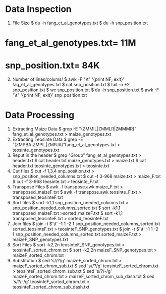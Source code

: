 # Data Inspection
1. File Size
$ du -h fang_et_al_genotypes.txt
$ du -h snp_position.txt
# fang_et_al_genotypes.txt= 11M
# snp_position.txt= 84K
2. Number of lines/colums/
$ awk -F "\t" '{print NF; exit}' fag_et_al_genotypes.txt
$ cat snp_position.txt
$ tail -n +2 snp_position.txt
$ wc snp_position.txt 
$ du -h snp_position.txt
$ awk -F "\t" '{print NF; exit}' snp_position.txt
# Data Processing
1. Extracting Maize Data
$ grep -E "(ZMMIL|ZMMLR|ZMMMR)" fang_et_al_genotypes.txt > maize_genotypes.txt
2. Extracting Teosinte Data
$ grep -E “(ZMPBA|ZMPIL|ZMPJA)”fang_et_al_genotypes.txt > teosinte_genotypes.txt
3. Reput in the header
$ grep "Group" fang_et_al_genotypes.txt > header.txt
$ cat header.txt maize_genotypes.txt > maize.txt
$ cat header.txt teosinte_genotypes.txt > teosinte.txt
4. Cut files
$ cut -f 1,3,4 snp_position.txt > snp_position_needed_columns.txt
$ cut -f 3-968 maize.txt > maize_F.txt
$ cut -f 3-968 teosinte.txt > teosinte_F.txt
5. Transpose Files
$ awk -f transpose.awk maize_F.txt > transposed_maizeF.txt
$ awk -f transpose.awk teosinte_F.txt > transposed_teosinteF.txt
6. Sort files
$ sort -k1,1 snp_position_needed_columns.txt > snp_position_needed_columns_sorted.txt
$ sort -k1,1 transposed_maizeF.txt >sorted_maizeF.txt
$ sort -k1,1 transposed_teosinteF.txt > sorted_teosinteF.txt
7. Join files
$ join -t $'\t' -1 1 -2 1 snp_position_needed_columns_sorted.txt sorted_teosinteF.txt > teosinteF_SNP_genotypes.txt
$ join -t $'\t' -1 1 -2 1 snp_position_needed_columns_sorted.txt sorted_maizeF.txt > maizeF_SNP_genotypes.txt
8. Sort Files
$ sort -k2,2n teosinteF_SNP_genotypes.txt > teosinteF_sorted_chrom.txt
$ sort -k2,2n maizeF_SNP_genotypes.txt > maizeF_sorted_chrom.txt
9. Substitution
$ sed 's/<TAB>/?/g' maizeF_sorted_chrom.txt > maizeF_sorted_chrom_sub.txt
$ sed 's/<TAB>/?/g' teosinteF_sorted_chrom.txt > teosinteF_sorted_chrom_sub.txt
$ sed 's/?/-/g' maizeF_sorted_chrom.txt > maizeF_sorted_chrom_sub_dash.txt
$ sed 's/?/-/g' teosinteF_sorted_chrom.txt > teosinteF_sorted_chrom_sub_dash.txt
